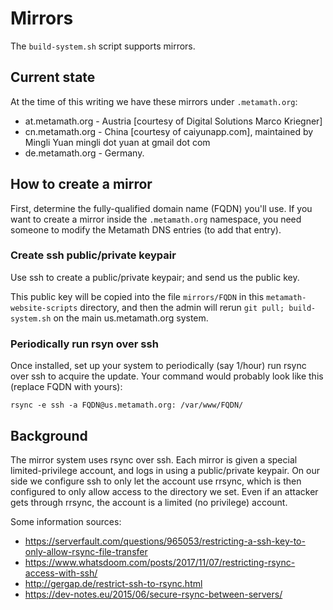 # Mirrors

The `build-system.sh` script supports mirrors.

## Current state

At the time of this writing we have these mirrors under `.metamath.org`:

- at.metamath.org - Austria [courtesy of Digital Solutions Marco Kriegner]  
- cn.metamath.org - China [courtesy of caiyunapp.com],
  maintained by Mingli Yuan mingli dot yuan at gmail dot com
- de.metamath.org - Germany.

## How to create a mirror

First, determine the fully-qualified domain name (FQDN) you'll use.
If you want to create a mirror inside the `.metamath.org` namespace,
you need someone to modify the Metamath DNS entries (to add that entry).

### Create ssh public/private keypair

Use ssh to create a public/private keypair; and send us the public key.

This public key will be copied into the file `mirrors/FQDN`
in this `metamath-website-scripts` directory, and then the admin will
rerun `git pull; build-system.sh` on the main us.metamath.org system.

### Periodically run rsyn over ssh

Once installed, set up your system to
periodically (say 1/hour) run rsync over ssh to acquire the update.
Your command would probably look like this (replace FQDN with yours):

~~~~
rsync -e ssh -a FQDN@us.metamath.org: /var/www/FQDN/
~~~~

## Background

The mirror system uses rsync over ssh.
Each mirror is given a special limited-privilege account, and logs in using
a public/private keypair.
On our side we configure ssh to only let the account use rrsync, which is
then configured to only allow access to the directory we set.
Even if an attacker gets through rrsync, the account is a limited
(no privilege) account.

Some information sources:

* https://serverfault.com/questions/965053/restricting-a-ssh-key-to-only-allow-rsync-file-transfer
* https://www.whatsdoom.com/posts/2017/11/07/restricting-rsync-access-with-ssh/
* http://gergap.de/restrict-ssh-to-rsync.html
* https://dev-notes.eu/2015/06/secure-rsync-between-servers/
